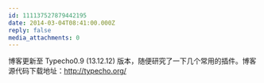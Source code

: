 ```yaml
---
id: 111137527879442195
date: 2014-03-04T08:41:00.000Z
reply: false
media_attachments: 0
---
```


博客更新至 Typecho0.9 (13.12.12) 版本，随便研究了一下几个常用的插件。博客源代码下载地址：http://typecho.org/ 

